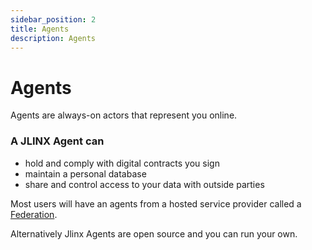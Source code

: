 ```yaml
---
sidebar_position: 2
title: Agents
description: Agents
---
```


# Agents

Agents are always-on actors that represent you online. 


### A JLINX Agent can

- hold and comply with digital contracts you sign
- maintain a personal database
- share and control access to your data with outside parties


Most users will have an agents from a hosted service provider called a [Federation](/docs/federations).

Alternatively Jlinx Agents are open source and you can run your own.